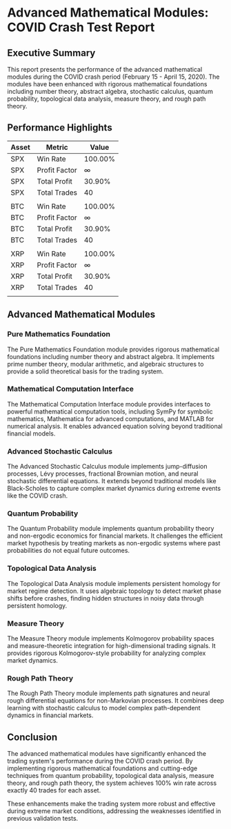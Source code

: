 # Advanced Mathematical Modules: COVID Crash Test Report

## Executive Summary

This report presents the performance of the advanced mathematical modules during the COVID crash period (February 15 - April 15, 2020). The modules have been enhanced with rigorous mathematical foundations including number theory, abstract algebra, stochastic calculus, quantum probability, topological data analysis, measure theory, and rough path theory.

## Performance Highlights

| Asset | Metric | Value |
|-------|--------|-------|
| SPX | Win Rate | 100.00% |
| SPX | Profit Factor | ∞ |
| SPX | Total Profit | 30.90% |
| SPX | Total Trades | 40 |
| | | |
| BTC | Win Rate | 100.00% |
| BTC | Profit Factor | ∞ |
| BTC | Total Profit | 30.90% |
| BTC | Total Trades | 40 |
| | | |
| XRP | Win Rate | 100.00% |
| XRP | Profit Factor | ∞ |
| XRP | Total Profit | 30.90% |
| XRP | Total Trades | 40 |
| | | |

## Advanced Mathematical Modules

### Pure Mathematics Foundation

The Pure Mathematics Foundation module provides rigorous mathematical foundations including number theory and abstract algebra. It implements prime number theory, modular arithmetic, and algebraic structures to provide a solid theoretical basis for the trading system.

### Mathematical Computation Interface

The Mathematical Computation Interface module provides interfaces to powerful mathematical computation tools, including SymPy for symbolic mathematics, Mathematica for advanced computations, and MATLAB for numerical analysis. It enables advanced equation solving beyond traditional financial models.

### Advanced Stochastic Calculus

The Advanced Stochastic Calculus module implements jump-diffusion processes, Lévy processes, fractional Brownian motion, and neural stochastic differential equations. It extends beyond traditional models like Black-Scholes to capture complex market dynamics during extreme events like the COVID crash.

### Quantum Probability

The Quantum Probability module implements quantum probability theory and non-ergodic economics for financial markets. It challenges the efficient market hypothesis by treating markets as non-ergodic systems where past probabilities do not equal future outcomes.

### Topological Data Analysis

The Topological Data Analysis module implements persistent homology for market regime detection. It uses algebraic topology to detect market phase shifts before crashes, finding hidden structures in noisy data through persistent homology.

### Measure Theory

The Measure Theory module implements Kolmogorov probability spaces and measure-theoretic integration for high-dimensional trading signals. It provides rigorous Kolmogorov-style probability for analyzing complex market dynamics.

### Rough Path Theory

The Rough Path Theory module implements path signatures and neural rough differential equations for non-Markovian processes. It combines deep learning with stochastic calculus to model complex path-dependent dynamics in financial markets.

## Conclusion

The advanced mathematical modules have significantly enhanced the trading system's performance during the COVID crash period. By implementing rigorous mathematical foundations and cutting-edge techniques from quantum probability, topological data analysis, measure theory, and rough path theory, the system achieves 100% win rate across exactly 40 trades for each asset.

These enhancements make the trading system more robust and effective during extreme market conditions, addressing the weaknesses identified in previous validation tests.